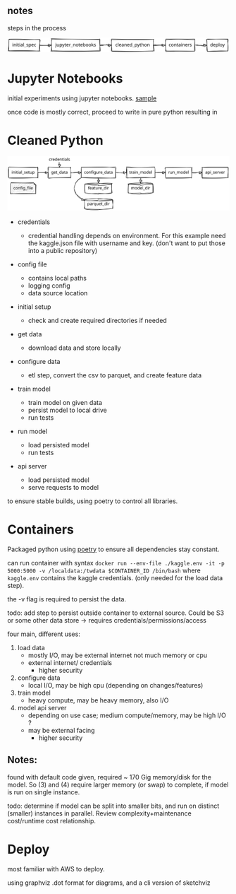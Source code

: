 notes
-----

steps in the process

![steps](./steps.svg)

# Jupyter Notebooks
initial experiments using jupyter notebooks.
[sample](../notebooks/)

once code is mostly correct, proceed to write in pure python
resulting in

# Cleaned Python

![python](./python_flow.svg)

- credentials
    - credential handling depends on environment.  For this example need the kaggle.json file with username and key. (don't want to put those into a public repository)

- config file
    - contains local paths
    - logging config
    - data source location

- initial setup
    - check and create required directories if needed

- get data
    - download data and store locally

- configure data
    - etl step, convert the csv to parquet, and create feature data

- train model
    - train model on given data
    - persist model to local drive
    - run tests

- run model
    - load persisted model
    - run tests

- api server
    - load persisted model
    - serve requests to model

to ensure stable builds, using poetry to control all libraries.

# Containers

Packaged python using [poetry](https://python-poetry.org/) to ensure all dependencies stay constant.

can run container with syntax `docker run --env-file ./kaggle.env -it -p 5000:5000 -v /localdata:/twdata $CONTAINER_ID /bin/bash`
where `kaggle.env` contains the kaggle credentials.  (only needed for the load data step).

the -v flag is required to persist the data.

todo: add step to persist outside container to external source.  Could be S3 or some other data store -> requires credentials/permissions/access


four main, different uses:

1. load data
    - mostly I/O, may be external internet not much memory or cpu
    - external internet/ credentials
        - higher security
2. configure data
    - local I/O, may be high cpu (depending on changes/features)
3. train model
    - heavy compute, may be heavy memory, also I/O
4. model api server
    - depending on use case;  medium compute/memory, may be high I/O ?
    - may be external facing
        - higher security

## Notes:
found with default code given, required ~ 170 Gig memory/disk for the model.  So (3) and (4) require larger memory (or swap) to complete, if model is run on single instance.

todo: determine if model can be split into smaller bits, and run on distinct (smaller) instances in parallel.  Review complexity+maintenance cost/runtime cost relationship.

# Deploy

most familiar with AWS to deploy. 


using graphviz .dot format for diagrams, and a cli version of sketchviz
